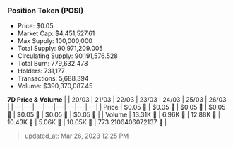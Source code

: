 
  ### Position Token (POSI)
  - Price: $0.05
  - Market Cap: $4,451,527.61
  - Max Supply: 100,000,000
  - Total Supply: 90,971,209.005
  - Circulating Supply: 90,191,576.528
  - Total Burn: 779,632.478
  - Holders: 731,177
  - Transactions: 5,688,394
  - Volume: $390,370,087.45

  **7D Price & Volume**
  | | 20&#x2F;03 | 21&#x2F;03 | 22&#x2F;03 | 23&#x2F;03 | 24&#x2F;03 | 25&#x2F;03 | 26&#x2F;03 |
  |---|---|---|---|---|---|---|---|
  | Price | $0.05 🔻 | $0.05 🔻 | $0.05 🔻 | $0.05 🔻 | $0.05 🔻 | $0.05 🚀 | $0.05 🔻 |
  | Volume | 13.31K 🔻 | 6.96K 🔻 | 12.88K 🚀 | 10.43K 🔻 | 5.06K 🔻 | 10.05K 🚀 | 773.2106406072137 🔻 |

  > updated_at: Mar 26, 2023 12:25 PM

